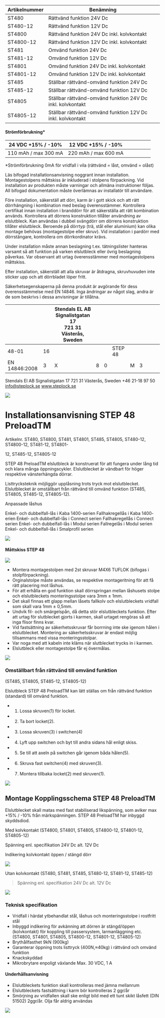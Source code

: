 | Artikelnummer | Benämning                                                  |
|---------------|------------------------------------------------------------|
| ST480         | Rättvänd funktion 24V Dc                                   |
| ST480-12      | Rättvänd funktion 12V Dc                                   |
| ST4800        | Rättvänd funktion 24V Dc inkl. kolvkontakt                 |
| ST4800-12     | Rättvänd funktion 12V Dc inkl. kolvkontakt                 |
| ST481         | Omvänd funktion 24V Dc                                     |
| ST481-12      | Omvänd funktion 12V Dc                                     |
| ST4801        | Omvänd funktion 24V Dc inkl. kolvkontakt                   |
| ST4801-12     | Omvänd funktion 12V Dc inkl. kolvkontakt                   |
| ST485         | Ställbar rättvänd-omvänd funktion 24V Dc                   |
| ST485-12      | Ställbar rättvänd-omvänd funktion 12V Dc                   |
| ST4805        | Ställbar rättvänd-omvänd funktion 24V Dc inkl. kolvkontakt |
| ST4805-12     | Ställbar rättvänd-omvänd funktion 12V Dc inkl. kolvkontakt |

#### Strömförbrukning*

| 24 VDC +15% / -10%   | 12 VDC +15% / -10%   |  |  |  |  |  |
|----------------------|----------------------|--|--|--|--|--|
| 110 mAh / max 300 mA | 220 mAh / max 600 mA |  |  |  |  |  |

*Strömförbrukning 0mA för vridfall i vila (rättvänd = låst, omvänd = olåst)

Läs bifogad installationsanvisning noggrant innan installation. Montagestolpens måttskiss är inkluderad i stolpens förpackning. Vid installation av produkten måste varningar och allmäna instruktioner följas. All bifogad dokumentation måste överlämnas av installatör till användare.

Före installation, säkerställ att dörr, karm är i gott skick och att rätt dörrhängning i kombination med beslag överensstämmer. Kontrollera certifikat innan installation i branddörr för att säkerställa att rätt kombination används. Kontrollera att dörrens konstruktion tillåter användning av elslutbleck. Kan användas i dubbel svängdörr om dörrens konstruktion tillåter elslutbleck. Beroende på dörrtyp (trä, stål eller aluminium) kan olika montage behövas (montagestolpe eller skruv). Vid installation i pardörr med dörrstängare, kontrollera om dörrkordinator krävs.

Under installation måste annan beslagning t.ex. tätningslister hanteras varsamt så att funktion på varken elslutbleck eller övrig beslagning påverkas. Var observant att urtag överensstämmer med montagestolpens måttskiss.

Efter installation, säkerställ att alla skruvar är åtdragna, skruvhuvuden inte sticker upp och att dörrbladet löper fritt.

Säkerhetsegenskaperna på denna produkt är avgörande för dess överensstämmelse med EN 14846. Inga ändringar av något slag, andra är de som beskrivs i dessa anvisningar är tillåtna.

|               |    | Stendals EL AB<br>Signalistgatan 17<br>721 31 Västerås, Sweden |   |   |         |   |   |  |  |  |
|---------------|----|----------------------------------------------------------------|---|---|---------|---|---|--|--|--|
| 48-01         | 16 |                                                                |   |   | STEP 48 |   |   |  |  |  |
| EN 14846:2008 | 3  | X                                                              | 8 | 0 |         | M | 3 |  |  |  |

Stendals El AB Signalistgatan 17 721 31 Västerås, Sweden +46 21-18 97 50 info@steplock.se www.steplock.se

![](_page_0_Picture_11.jpeg)

# Installationsanvisning STEP 48 PreloadTM

Artikelnr. ST480, ST4800, ST481, ST4801, ST485, ST4805, ST480-12, ST4800-12, ST481-12, ST4801-

12, ST485-12, ST4805-12

STEP 48 PreloadTM elslutbleck är konstruerat för att fungera under lång tid och klara många öppningscykler. Elslutblecket är vändbart för höger respektive vänsterhängda dörrar.

Listtrycksteknik möjliggör upplåsning trots tryck mot elslutblecket. Elslutblecket är omställbart från rättvänd till omvänd funktion (ST485, ST4805, ST485-12, ST4805-12)*.*

Anpassade låshus

Enkel- och dubbelfall-lås i Kaba 1400-serien Fallhakregellås i Kaba 1400- erien Enkel- och dubbelfall-lås i Connect serien Fallhakregellås i Connect serien Enkel- och dubbelfall-lås i Modul serien Fallregelås i Modul serien Enkel- och dubbelfall-lås i Smalprofil serien

![](_page_0_Picture_20.jpeg)

#### Måttskiss STEP 48

![](_page_0_Figure_22.jpeg)

- Montera montagestolpen med 2st skruvar M4X6 TUFLOK (bifogas i stolpförpackning).
- Orginalstolpe måste användas, se respektive montageritning för att få rätt placering mot låshus.
- För att erhålla en god funktion skall dörrspringan mellan låshusets stolpe och elslutbleckets monteringsstolpe vara 3mm ± 1mm.
- Det skall finnas ett glapp mellan låsets fallkolv och elslutbleckets vridfall som skall vara 1mm ± 0,5mm.
- Undvik fil- och smärgelspån, då detta stör elslutbleckets funktion. Efter att urtag för slutblecket gjorts i karmen, skall urtaget rengöras så att inga flisor finns kvar.
- Vid fastsättning av säkerhetsskruvar får borrning inte ske igenom hålen i elslutblecket. Montering av säkerhetsskruvar är endast möjlig tillsammans med vissa monteringsstolpar.
- Var noga med att kabeln inte kläms när slutblecket trycks in i karmen.
- Elslutbleck eller montagestolpe får ej övermålas.

![](_page_1_Picture_9.jpeg)

### Omställbart från rättvänd till omvänd funktion

(ST485, ST4805, ST485-12, ST4805-12)

Elslutbleck STEP 48 PreloadTM kan lätt ställas om från rättvänd funktion (standard) till omvänd funktion.

- 1. Lossa skruven(1) för locket.
- 2. Ta bort locket(2).
- 3. Lossa skruven(3) i switchen(4)
- 4. Lyft upp switchen och byt till andra sidans hål enligt skiss.
- 5. Se till att axeln på switchen går igenom båda hålen(5).
- 6. Skruva fast switchen(4) med skruven(3).
- 7. Montera tillbaka locket(2) med skruven(1).

![](_page_1_Picture_20.jpeg)

## Montage Kopplingsschema STEP 48 PreloadTM

Elslutblecket skall matas med fast stabiliserad likspänning, som aviker max +15% / -10% från märkspänningen. STEP 48 PreloadTM har inbyggd skyddsdiod.

Med kolvkontakt (ST4800, ST4801, ST4805, ST4800-12, ST4801-12, ST4805-12)

Spänning enl. specifikation 24V Dc alt. 12V Dc

Indikering kolvkontakt öppen / stängd dörr

![](_page_1_Figure_26.jpeg)

Utan kolvkontakt (ST480, ST481, ST485, ST480-12, ST481-12, ST485-12)

> Spänning enl. specifikation 24V Dc alt. 12V Dc

![](_page_1_Figure_29.jpeg)

### Teknisk specifikation

- Vridfall i härdat ytbehandlat stål, låshus och monteringsstolpe i rostfritt stål
- Inbyggd indikering för avkänning att dörren är stängd/öppen (kolvkontakt) för koppling till passersystem, larmanläggning etc. (ST4800, ST4801, ST4805, ST4800-12, ST4801-12, ST4805-12)
- Brythållfasthet 9kN (900kg)
- Garanterar öppning trots listtryck (400N,≈40kg) i rättvänd och omvänd funktion
- Knackskyddad
- Mikrobrytare enpoligt växlande Max. 30 VDC, 1 A

#### Underhållsanvisning

- Elslutbleckets funktion skall kontrolleras med jämna mellanrum
- Elslutbleckets fastsättning i karm bör kontrolleras 2 ggr/år
- Smörjning av vridfallen skall ske enligt bild med ett tunt skikt låsfett (DIN 51502) 2ggr/år. Olja får aldrig användas

![](_page_1_Picture_41.jpeg)